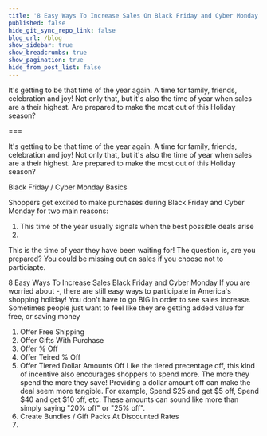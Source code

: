 ```yaml
---
title: '8 Easy Ways To Increase Sales On Black Friday and Cyber Monday'
published: false
hide_git_sync_repo_link: false
blog_url: /blog
show_sidebar: true
show_breadcrumbs: true
show_pagination: true
hide_from_post_list: false
---
```


It's getting to be that time of the year again. A time for family, friends, celebration and joy! Not only that, but it's also the time of year when sales are a their highest. Are prepared to make the most out of this Holiday season? 

===

It's getting to be that time of the year again. A time for family, friends, celebration and joy! Not only that, but it's also the time of year when sales are a their highest. Are prepared to make the most out of this Holiday season? 

Black Friday / Cyber Monday Basics 

Shoppers get excited to make purchases during Black Friday and Cyber Monday for two main reasons:

1. This time of the year usually signals when the best possible deals arise
2. 

This is the time of year they have been waiting for! The question is, are you prepared? You could be missing out on sales if you choose not to particiapte. 

8 Easy Ways To Increase Sales Black Friday and Cyber Monday
If you are worried about -, there are still easy ways to participate in America's shopping holiday! You don't have to go BIG in order to see sales increase. Sometimes people just want to feel like they are getting added value for free, or saving money

1. Offer Free Shipping 
2. Offer Gifts With Purchase 
3. Offer % Off 
4. Offer Teired % Off
5. Offer Tiered Dollar Amounts Off
Like the tiered precentage off, this kind of incentive also encourages shoppers to spend more. The more they spend the more they save! Providing a dollar amount off can make the deal seem more tangible. For example, Spend $25 and get $5 off, Spend $40 and get $10 off, etc. These amounts can sound like more than simply saying "20% off" or "25% off".
6. Create Bundles / Gift Packs At Discounted Rates 
7. 

